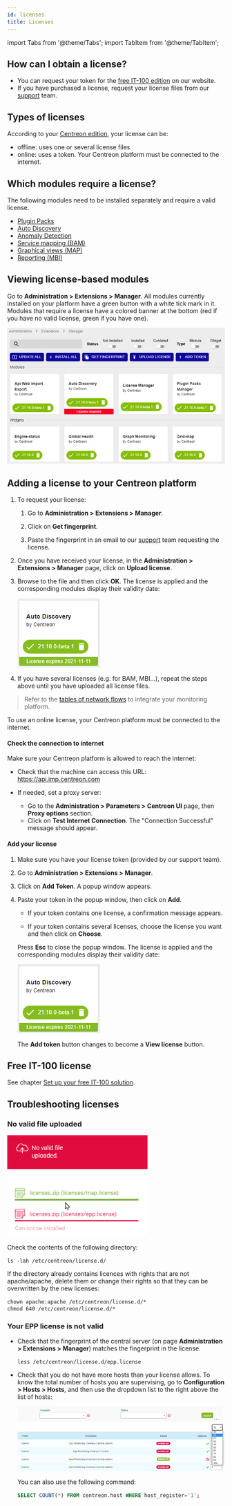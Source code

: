```yaml
---
id: licenses
title: Licenses
---
```

import Tabs from '@theme/Tabs';
import TabItem from '@theme/TabItem';


## How can I obtain a license?

* You can request your token for the [free IT-100 edition](../getting-started/it100.md) on our website.
* If you have purchased a license, request your license files from our [support](https://support.centreon.com) team.

## Types of licenses

According to your [Centreon edition](https://www.centreon.com/en/editions/), your license can be:
- offline: uses one or several license files
- online: uses a token. Your Centreon platform must be connected to the internet.

## Which modules require a license?

The following modules need to be installed separately and require a valid license.

- [Plugin Packs](../monitoring/pluginpacks.md#installation)
- [Auto Discovery](../monitoring/discovery/installation.md)
- [Anomaly Detection](../monitoring/anomaly-detection.md)
- [Service mapping (BAM)](../service-mapping/install.md)
- [Graphical views (MAP)](../graph-views/install.md)
- [Reporting (MBI)](../reporting/installation.md)

## Viewing license-based modules

Go to **Administration > Extensions > Manager**. All modules currently installed on your platform have a green button with a white tick mark in it. Modules that require a license have a colored banner at the bottom (red if you have no valid license, green if you have one).

![image](../assets/administration/licenses.png)

## Adding a license to your Centreon platform

<Tabs groupId="sync">
<TabItem value="Offline licenses" label="Offline licenses">

1. To request your license:

    1. Go to **Administration > Extensions > Manager**.

    2. Click on **Get fingerprint**.

    3. Paste the fingerprint in an email to our [support](mailto:support@centreon.com) team requesting the license.

2. Once you have received your license, in the **Administration > Extensions > Manager** page, click on **Upload license**.

5. Browse to the file and then click **OK**. The license is applied and the corresponding modules display their validity date:
    
    ![image](../assets/administration/license_valid.png)

6. If you have several licenses (e.g. for BAM, MBI...), repeat the steps above until you have uploaded all license files.

</TabItem>
<TabItem value="Online licenses" label="Online licenses">

> Refer to the [tables of network flows](../installation/technical.md#tables-of-network-flows) to integrate your monitoring platform.

To use an online license, your Centreon platform must be connected to the internet.

#### Check the connection to internet

Make sure your Centreon platform is allowed to reach the internet:

- Check that the machine can access this URL: https://api.imp.centreon.com

- If needed, set a proxy server:
  - Go to the **Administration > Parameters > Centreon UI** page, then **Proxy options** section.
  - Click on **Test Internet Connection**. The "Connection Successful" message should appear.

#### Add your license

1. Make sure you have your license token (provided by our support team).

2. Go to **Administration > Extensions > Manager**.

3. Click on **Add Token**. A popup window appears.

4. Paste your token in the popup window, then click on **Add**.

    - If your token contains one license, a confirmation message appears.

    - If your token contains several licenses, choose the license you want and then click on **Choose**. 

    Press **Esc** to close the popup window. The license is applied and the corresponding modules display their validity date:
    
    ![image](../assets/administration/license_valid.png)

    The **Add token** button changes to become a **View license** button.

</TabItem>
</Tabs>

## Free IT-100 license

See chapter [Set up your free IT-100 solution](../getting-started/it100.md).

## Troubleshooting licenses

### No valid file uploaded

![image](../assets/administration/license_not_valid.png)

Check the contents of the following directory:

```shell
ls -lah /etc/centreon/license.d/
```

If the directory already contains licences with rights that are not apache/apache, delete them or change their rights so that they can be overwritten by the new licenses:

```shell
chown apache:apache /etc/centreon/license.d/*
chmod 640 /etc/centreon/license.d/*
```

### Your EPP license is not valid

* Check that the fingerprint of the central server (on page **Administration > Extensions > Manager**) matches the fingerprint in the license.

    ```shell
    less /etc/centreon/license.d/epp.license
    ```

* Check that you do not have more hosts than your license allows. To know the total number of hosts you are supervising, go to **Configuration > Hosts > Hosts**, and then use the dropdown list to the right above the list of hosts:

    ![image](../assets/administration/number-of-hosts.png)

    You can also use the following command:

    ```sql
    SELECT COUNT(*) FROM centreon.host WHERE host_register='1';
    ```
